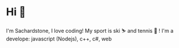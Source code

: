 # Hi :wave: 

I'm Sachardstone, I love coding!
My sport is ski :skier: and tennis :tennis: !
I'm a develope: javascript (Nodejs), c++, c#, web

